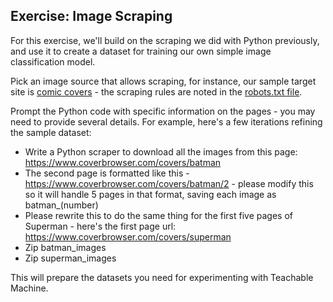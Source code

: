 ## Exercise: Image Scraping

For this exercise, we'll build on the scraping we did with Python previously, and use it to create a dataset for training our own simple image classification model. 

Pick an image source that allows scraping, for instance, our sample target site is [comic covers](https://www.coverbrowser.com/) - the scraping rules are noted in the [robots.txt file](https://www.coverbrowser.com/robots.txt).

Prompt the Python code with specific information on the pages - you may need to provide several details. For example, here's a few iterations refining the sample dataset:

- Write a Python scraper to download all the images from this page: https://www.coverbrowser.com/covers/batman
- The second page is formatted like this - https://www.coverbrowser.com/covers/batman/2 - please modify this so it will handle 5 pages in that format, saving each image as batman_(number)
- Please rewrite this to do the same thing for the first five pages of Superman - here's the first page url: https://www.coverbrowser.com/covers/superman
- Zip batman_images 
- Zip superman_images 

This will prepare the datasets you need for experimenting with Teachable Machine.